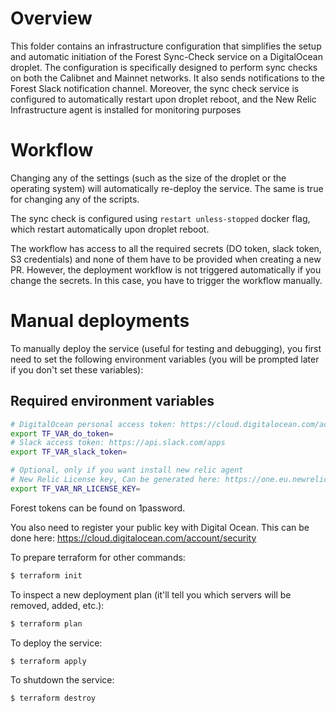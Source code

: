 # Overview

This folder contains an infrastructure configuration that simplifies the setup and automatic initiation of the Forest Sync-Check service on a DigitalOcean droplet. The configuration is specifically designed to perform sync checks on both the Calibnet and Mainnet networks. It also sends notifications to the Forest Slack notification channel. Moreover, the sync check service is configured to automatically restart upon droplet reboot, and the New Relic Infrastructure agent is installed for monitoring purposes

# Workflow

Changing any of the settings (such as the size of the droplet or the operating
system) will automatically re-deploy the service. The same is true for changing
any of the scripts.

The sync check is configured using `restart unless-stopped` docker flag, 
which restart automatically upon droplet reboot.

The workflow has access to all the required secrets (DO token, slack token, S3
credentials) and none of them have to be provided when creating a new PR.
However, the deployment workflow is not triggered automatically if you change
the secrets. In this case, you have to trigger the workflow manually.

# Manual deployments

To manually deploy the service (useful for testing and debugging), you first
need to set the following environment variables (you will be prompted later if
you don't set these variables):

## Required environment variables

```bash
# DigitalOcean personal access token: https://cloud.digitalocean.com/account/api/tokens
export TF_VAR_do_token=
# Slack access token: https://api.slack.com/apps
export TF_VAR_slack_token=

# Optional, only if you want install new relic agent
# New Relic License key, Can be generated here: https://one.eu.newrelic.com/admin-portal/api-keys/home
export TF_VAR_NR_LICENSE_KEY=
```

Forest tokens can be found on 1password.

You also need to register your public key with Digital Ocean. This can be done
here: https://cloud.digitalocean.com/account/security

To prepare terraform for other commands:
```bash
$ terraform init
```

To inspect a new deployment plan (it'll tell you which servers will be removed,
added, etc.):
```bash
$ terraform plan
```

To deploy the service:
```bash
$ terraform apply
```

To shutdown the service:
```bash
$ terraform destroy
```
